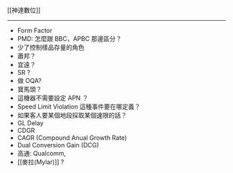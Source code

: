 [[神達數位]]

---

- Form Factor
- PMD: 怎麼跟 BBC，APBC 那邊區分？
- 少了控制樣品存量的角色
- 蕭邦？
- 宜遠？
- SR ?
- 做 OQA?
- 寶馬頭？
- 這機器不需要設定 APN ？
- Speed Limit Violation 這種事件要在哪定義？
- 如果客人要某個地段採取某個速限的話？
- GL Delay
- CDGR
- CAGR (Compound Anual Growth Rate)
- Dual Conversion Gain (DCG)
- 高通: Qualcomm, 
- [[麥拉(Mylar)]] ?
